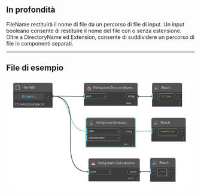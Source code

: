 ## In profondità
FileName restituirà il nome di file da un percorso di file di input. Un input booleano consente di restituire il nome del file con o senza estensione. Oltre a DirectoryName ed Extension, consente di suddividere un percorso di file in componenti separati.
___
## File di esempio

![FileName](./DSCore.IO.FileSystem.FileName_img.jpg)

